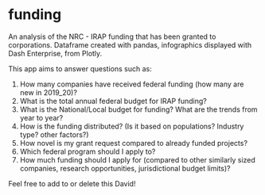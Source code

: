 # funding

An analysis of the NRC - IRAP funding that has been granted to corporations.
Dataframe created with pandas, infographics displayed with Dash Enterprise, from Plotly.

This app aims to answer questions such as:
1. How many companies have received federal funding (how many are new in 2019_20)?
2. What is the total annual federal budget for IRAP funding?
3. What is the National/Local budget for funding? What are the trends from year to year?
4. How is the funding distributed? (Is it based on populations? Industry type? other factors?)
5. How novel is my grant request compared to already funded projects?
6. Which federal program should I apply to?
7. How much funding should I apply for (compared to other similarly sized companies, research opportunities, jurisdictional budget limits)?

Feel free to add to or delete this David!
